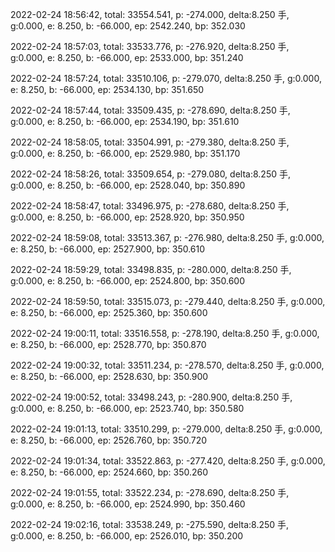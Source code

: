 2022-02-24 18:56:42, total: 33554.541, p: -274.000, delta:8.250 手, g:0.000, e: 8.250, b: -66.000, ep: 2542.240, bp: 352.030

2022-02-24 18:57:03, total: 33533.776, p: -276.920, delta:8.250 手, g:0.000, e: 8.250, b: -66.000, ep: 2533.000, bp: 351.240

2022-02-24 18:57:24, total: 33510.106, p: -279.070, delta:8.250 手, g:0.000, e: 8.250, b: -66.000, ep: 2534.130, bp: 351.650

2022-02-24 18:57:44, total: 33509.435, p: -278.690, delta:8.250 手, g:0.000, e: 8.250, b: -66.000, ep: 2534.190, bp: 351.610

2022-02-24 18:58:05, total: 33504.991, p: -279.380, delta:8.250 手, g:0.000, e: 8.250, b: -66.000, ep: 2529.980, bp: 351.170

2022-02-24 18:58:26, total: 33509.654, p: -279.080, delta:8.250 手, g:0.000, e: 8.250, b: -66.000, ep: 2528.040, bp: 350.890

2022-02-24 18:58:47, total: 33496.975, p: -278.680, delta:8.250 手, g:0.000, e: 8.250, b: -66.000, ep: 2528.920, bp: 350.950

2022-02-24 18:59:08, total: 33513.367, p: -276.980, delta:8.250 手, g:0.000, e: 8.250, b: -66.000, ep: 2527.900, bp: 350.610

2022-02-24 18:59:29, total: 33498.835, p: -280.000, delta:8.250 手, g:0.000, e: 8.250, b: -66.000, ep: 2524.800, bp: 350.600

2022-02-24 18:59:50, total: 33515.073, p: -279.440, delta:8.250 手, g:0.000, e: 8.250, b: -66.000, ep: 2525.360, bp: 350.600

2022-02-24 19:00:11, total: 33516.558, p: -278.190, delta:8.250 手, g:0.000, e: 8.250, b: -66.000, ep: 2528.770, bp: 350.870

2022-02-24 19:00:32, total: 33511.234, p: -278.570, delta:8.250 手, g:0.000, e: 8.250, b: -66.000, ep: 2528.630, bp: 350.900

2022-02-24 19:00:52, total: 33498.243, p: -280.900, delta:8.250 手, g:0.000, e: 8.250, b: -66.000, ep: 2523.740, bp: 350.580

2022-02-24 19:01:13, total: 33510.299, p: -279.000, delta:8.250 手, g:0.000, e: 8.250, b: -66.000, ep: 2526.760, bp: 350.720

2022-02-24 19:01:34, total: 33522.863, p: -277.420, delta:8.250 手, g:0.000, e: 8.250, b: -66.000, ep: 2524.660, bp: 350.260

2022-02-24 19:01:55, total: 33522.234, p: -278.690, delta:8.250 手, g:0.000, e: 8.250, b: -66.000, ep: 2524.990, bp: 350.460

2022-02-24 19:02:16, total: 33538.249, p: -275.590, delta:8.250 手, g:0.000, e: 8.250, b: -66.000, ep: 2526.010, bp: 350.200